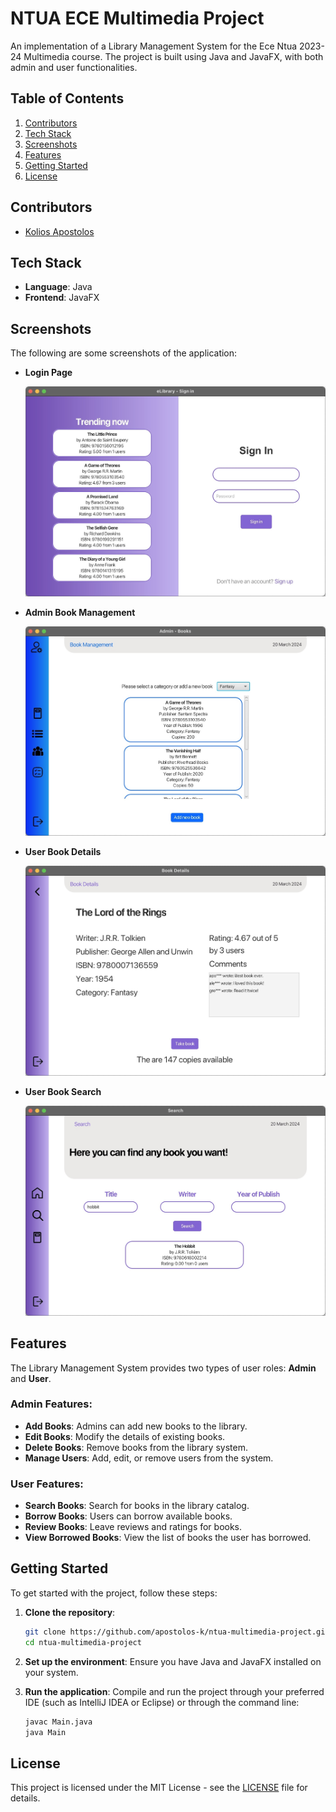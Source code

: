 # NTUA ECE Multimedia Project

An implementation of a Library Management System for the Ece Ntua 2023-24 Multimedia course. The project is built using Java and JavaFX, with both admin and user functionalities.

## Table of Contents
1. [Contributors](#contributors)
2. [Tech Stack](#tech-stack)
3. [Screenshots](#screenshots)
4. [Features](#features)
6. [Getting Started](#getting-started)
7. [License](#license)

## Contributors
- [Kolios Apostolos](https://github.com/apotolos-k)

## Tech Stack
- **Language**: Java
- **Frontend**: JavaFX

## Screenshots

The following are some screenshots of the application:

- **Login Page**

  ![Login Page](./screenshots/login_page.jpg)

- **Admin Book Management**
  
  ![Admin Book Management](./screenshots/admin_book_management.jpg)

- **User Book Details**
  
  ![User Book Details](./screenshots/user_book_details.jpg)

- **User Book Search**
  
  ![User Book Search](./screenshots/user_book_search.jpg)

## Features

The Library Management System provides two types of user roles: **Admin** and **User**.

### Admin Features:
- **Add Books**: Admins can add new books to the library.
- **Edit Books**: Modify the details of existing books.
- **Delete Books**: Remove books from the library system.
- **Manage Users**: Add, edit, or remove users from the system.

### User Features:
- **Search Books**: Search for books in the library catalog.
- **Borrow Books**: Users can borrow available books.
- **Review Books**: Leave reviews and ratings for books.
- **View Borrowed Books**: View the list of books the user has borrowed.

## Getting Started

To get started with the project, follow these steps:

1. **Clone the repository**:
    ```sh
    git clone https://github.com/apostolos-k/ntua-multimedia-project.git
    cd ntua-multimedia-project
    ```

2. **Set up the environment**:
   Ensure you have Java and JavaFX installed on your system.

3. **Run the application**:
   Compile and run the project through your preferred IDE (such as IntelliJ IDEA or Eclipse) or through the command line:
   ```sh
   javac Main.java
   java Main

## License

This project is licensed under the MIT License - see the [LICENSE](LICENSE) file for details.

